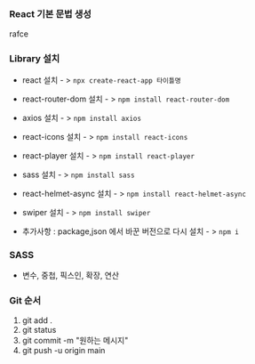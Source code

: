 ### React 기본 문법 생성 ###

rafce

### Library 설치 ###

- react 설치 - > ` npx create-react-app 타이틀명 `
- react-router-dom 설치 - > ` npm install react-router-dom `
- axios 설치 - > ` npm install axios `
- react-icons 설치 - > ` npm install react-icons `
- react-player 설치 - > ` npm install react-player `
- sass 설치 - > ` npm install sass `
- react-helmet-async 설치 - > ` npm install react-helmet-async `
- swiper 설치 - > ` npm install swiper `

- 추가사항 : package,json 에서 바꾼 버전으로 다시 설치 - > ` npm i `

### SASS ###

- 변수, 중첩, 픽스인, 확장, 연산

### Git 순서 ###

1. git add .
2. git status
3. git commit -m "원하는 메시지"
4. git push -u origin main